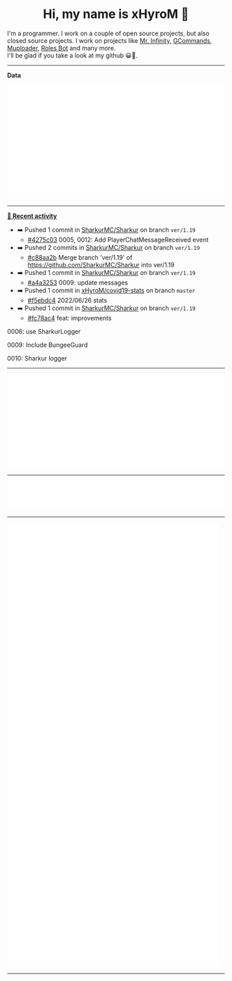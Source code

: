 <p align="center">
    <!-- <img src="https://avatars.githubusercontent.com/u/56601352" width="192" alt="hyro's pfp" /> -->
    <h1 align="center">Hi, my name is xHyroM 👋</h1>
</p>

I'm a programmer. I work on a couple of open source projects, but also closed source projects. I work on projects like [Mr. Infinity](https://discord.com/oauth2/authorize?client_id=720321585625694239&scope=bot%20applications.commands&permissions=8&redirect_uri=https://blobs.gq/imanager&prompt=consent&response_type=code), [GCommands](https://github.com/Garlic-Team/GCommands), [Muploader](https://github.com/xHyroM/Muploder), [Roles Bot](https://github.com/xHyroM/roles-bot) and many more.  
I'll be glad if you take a look at my github 😀👀.

___
**Data**

<img src="https://github.com/xHyroM/xHyroM/blob/master/.cache/base.svg">

___

**[📰 Recent activity](https://github.com/xHyroM)**
* ➡️ Pushed 1 commit in [SharkurMC/Sharkur](https://github.com/SharkurMC/Sharkur) on branch `ver/1.19`
  * [#4275c03](https://github.com/SharkurMC/Sharkur/commit/4275c03) 0005, 0012: Add PlayerChatMessageReceived event
* ➡️ Pushed 2 commits in [SharkurMC/Sharkur](https://github.com/SharkurMC/Sharkur) on branch `ver/1.19`
  * [#c88aa2b](https://github.com/SharkurMC/Sharkur/commit/c88aa2b) Merge branch &#39;ver/1.19&#39; of https://github.com/SharkurMC/Sharkur into ver/1.19
* ➡️ Pushed 1 commit in [SharkurMC/Sharkur](https://github.com/SharkurMC/Sharkur) on branch `ver/1.19`
  * [#a4a3253](https://github.com/SharkurMC/Sharkur/commit/a4a3253) 0009: update messages
* ➡️ Pushed 1 commit in [xHyroM/covid19-stats](https://github.com/xHyroM/covid19-stats) on branch `master`
  * [#f5ebdc4](https://github.com/xHyroM/covid19-stats/commit/f5ebdc4) 2022/06/26 stats
* ➡️ Pushed 1 commit in [SharkurMC/Sharkur](https://github.com/SharkurMC/Sharkur) on branch `ver/1.19`
  * [#fc78ac4](https://github.com/SharkurMC/Sharkur/commit/fc78ac4) feat: improvements

0006: use SharkurLogger

0009: Include BungeeGuard

0010: Sharkur logger


___

<img src="https://github.com/xHyroM/xHyroM/blob/master/.cache/isocalendar.svg">

___

<img src="https://github.com/xHyroM/xHyroM/blob/master/.cache/languages.svg">

___

<img src="https://github.com/xHyroM/xHyroM/blob/master/.cache/achievements.svg">

___
